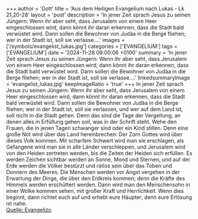 +++
author = 'Gott'
title = 'Aus dem Heiligen Evangelium nach Lukas - Lk 21,20-28'
layout = 'post'
description = 'In jener Zeit sprach Jesus zu seinen Jüngern: Wenn ihr aber seht, dass Jerusalem von einem Heer eingeschlossen wird, dann könnt ihr daran erkennen, dass die Stadt bald verwüstet wird. Dann sollen die Bewohner von Judäa in die Berge fliehen; wer in der Stadt ist, soll sie verlasse....'
images = ['/symbols/evangelist_lukas.jpg']
categories = ['EVANGELIUM']
tags = ['EVANGELIUM']
date = '2024-11-28 09:00:06 +0100'
summary = 'In jener Zeit sprach Jesus zu seinen Jüngern: Wenn ihr aber seht, dass Jerusalem von einem Heer eingeschlossen wird, dann könnt ihr daran erkennen, dass die Stadt bald verwüstet wird. Dann sollen die Bewohner von Judäa in die Berge fliehen; wer in der Stadt ist, soll sie verlasse....'
linkedsummaryImage = 'evangelist_lukas.jpg'
keepImageRatio = 'true'
+++
In jener Zeit sprach Jesus zu seinen Jüngern: Wenn ihr aber seht, dass Jerusalem von einem Heer eingeschlossen wird, dann könnt ihr daran erkennen, dass die Stadt bald verwüstet wird.
Dann sollen die Bewohner von Judäa in die Berge fliehen; wer in der Stadt ist, soll sie verlassen, und wer auf dem Land ist, soll nicht in die Stadt gehen.<!--more-->
Denn das sind die Tage der Vergeltung, an denen alles in Erfüllung gehen soll, was in der Schrift steht.
Wehe den Frauen, die in jenen Tagen schwanger sind oder ein Kind stillen. Denn eine große Not wird über das Land hereinbrechen: Der Zorn Gottes wird über dieses Volk kommen.
Mit scharfem Schwert wird man sie erschlagen, als Gefangene wird man sie in alle Länder verschleppen, und Jerusalem wird von den Heiden zertreten werden, bis die Zeiten der Heiden sich erfüllen.
Es werden Zeichen sichtbar werden an Sonne, Mond und Sternen, und auf der Erde werden die Völker bestürzt und ratlos sein über das Toben und Donnern des Meeres.
Die Menschen werden vor Angst vergehen in der Erwartung der Dinge, die über den Erdkreis kommen; denn die Kräfte des Himmels werden erschüttert werden.
Dann wird man den Menschensohn in einer Wolke kommen sehen, mit großer Kraft und Herrlichkeit.
Wenn dies beginnt, dann richtet euch auf und erhebt eure Häupter; denn eure Erlösung ist nahe.<br> [Quelle: Evangelizo](https://evangeliumtagfuertag.org/DE/gospel)